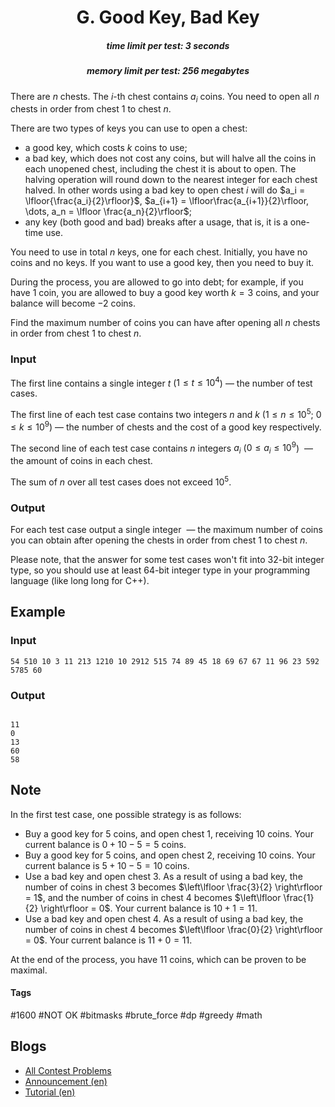 <h1 style='text-align: center;'> G. Good Key, Bad Key</h1>

<h5 style='text-align: center;'>time limit per test: 3 seconds</h5>
<h5 style='text-align: center;'>memory limit per test: 256 megabytes</h5>

There are $n$ chests. The $i$-th chest contains $a_i$ coins. You need to open all $n$ chests in order from chest $1$ to chest $n$.

There are two types of keys you can use to open a chest: 

* a good key, which costs $k$ coins to use;
* a bad key, which does not cost any coins, but will halve all the coins in each unopened chest, including the chest it is about to open. The halving operation will round down to the nearest integer for each chest halved. In other words using a bad key to open chest $i$ will do $a_i = \lfloor{\frac{a_i}{2}\rfloor}$, $a_{i+1} = \lfloor\frac{a_{i+1}}{2}\rfloor, \dots, a_n = \lfloor \frac{a_n}{2}\rfloor$;
* any key (both good and bad) breaks after a usage, that is, it is a one-time use.

You need to use in total $n$ keys, one for each chest. Initially, you have no coins and no keys. If you want to use a good key, then you need to buy it.

During the process, you are allowed to go into debt; for example, if you have $1$ coin, you are allowed to buy a good key worth $k=3$ coins, and your balance will become $-2$ coins.

Find the maximum number of coins you can have after opening all $n$ chests in order from chest $1$ to chest $n$.

### Input

The first line contains a single integer $t$ ($1 \leq t \leq 10^4$) — the number of test cases.

The first line of each test case contains two integers $n$ and $k$ ($1 \leq n \leq 10^5$; $0 \leq k \leq 10^9$) — the number of chests and the cost of a good key respectively.

The second line of each test case contains $n$ integers $a_i$ ($0 \leq a_i \leq 10^9$)  — the amount of coins in each chest.

The sum of $n$ over all test cases does not exceed $10^5$.

### Output

For each test case output a single integer  — the maximum number of coins you can obtain after opening the chests in order from chest $1$ to chest $n$.

Please note, that the answer for some test cases won't fit into 32-bit integer type, so you should use at least 64-bit integer type in your programming language (like long long for C++).

## Example

### Input


```text
54 510 10 3 11 213 1210 10 2912 515 74 89 45 18 69 67 67 11 96 23 592 5785 60
```
### Output

```text

11
0
13
60
58

```
## Note

In the first test case, one possible strategy is as follows: 

* Buy a good key for $5$ coins, and open chest $1$, receiving $10$ coins. Your current balance is $0 + 10 - 5 = 5$ coins.
* Buy a good key for $5$ coins, and open chest $2$, receiving $10$ coins. Your current balance is $5 + 10 - 5 = 10$ coins.
* Use a bad key and open chest $3$. As a result of using a bad key, the number of coins in chest $3$ becomes $\left\lfloor \frac{3}{2} \right\rfloor = 1$, and the number of coins in chest $4$ becomes $\left\lfloor \frac{1}{2} \right\rfloor = 0$. Your current balance is $10 + 1 = 11$.
* Use a bad key and open chest $4$. As a result of using a bad key, the number of coins in chest $4$ becomes $\left\lfloor \frac{0}{2} \right\rfloor = 0$. Your current balance is $11 + 0 = 11$.

 At the end of the process, you have $11$ coins, which can be proven to be maximal.

#### Tags 

#1600 #NOT OK #bitmasks #brute_force #dp #greedy #math 

## Blogs
- [All Contest Problems](../Codeforces_Round_806_(Div._4).md)
- [Announcement (en)](../blogs/Announcement_(en).md)
- [Tutorial (en)](../blogs/Tutorial_(en).md)
